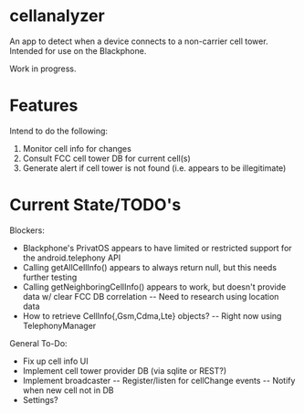 cellanalyzer
============

An app to detect when a device connects to a non-carrier cell tower. Intended for use on the Blackphone.

Work in progress.


Features
============

Intend to do the following:

1. Monitor cell info for changes
2. Consult FCC cell tower DB for current cell(s)
3. Generate alert if cell tower is not found (i.e. appears to be illegitimate)


Current State/TODO's
=============

Blockers:
- Blackphone's PrivatOS appears to have limited or restricted support for the android.telephony API
- Calling getAllCellInfo() appears to always return null, but this needs further testing
- Calling getNeighboringCellInfo() appears to work, but doesn't provide data w/ clear FCC DB correlation
-- Need to research using location data
- How to retrieve CellInfo{,Gsm,Cdma,Lte} objects?
-- Right now using TelephonyManager

General To-Do:
- Fix up cell info UI
- Implement cell tower provider DB (via sqlite or REST?)
- Implement broadcaster
-- Register/listen for cellChange events
-- Notify when new cell not in DB
- Settings?
